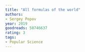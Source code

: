 ```yaml
---
title: "All formulas of the world"
authors:
- Sergey Popov
year: 2019
goodreads: 50746637
rating: 3
tags:
- Popular Science
---
```

